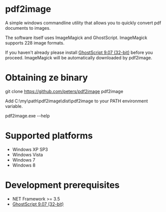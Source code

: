 pdf2image
=========

A simple windows commandline utility that allows you to quickly
convert pdf documents to images. 

The software itself uses ImageMagick and GhostScript.
ImageMagick supports 228 image formats.

If you haven't already please install [GhostScript 9.07 (32-bit)](http://downloads.ghostscript.com/public/gs907w32.exe)
before you proceed. ImageMagick will be automatically downloaded by pdf2image.

Obtaining ze binary
==================
git clone https://github.com/peters/pdf2image pdf2image

Add C:\my\path\pdf2image\dist\pdf2image to your PATH environment variable.

pdf2image.exe --help


Supported platforms
===================
- Windows XP SP3 
- Windows Vista
- Windows 7
- Windows 8

Development prerequisites
=========================
- NET Framework >= 3.5
- [GhostScript 9.07 (32-bit)](http://downloads.ghostscript.com/public/gs907w32.exe)
